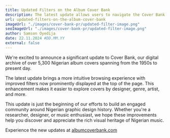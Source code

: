 ```yaml
---
title: Updated Filters on the Album Cover Bank
description: The latest update allows users to navigate the Cover Bank more intuitively, providing faster and more efficient access to specific album covers and historical information.
url: updated-filters-on-the-album-cover-bank
imageUrl: "./images/cover-bank-pr/updated-filter-image.png"
seoImageUrl: "./images/cover-bank-pr/updated-filter-image.png"
author: Samson Oyedija
date: 22.11.2024 #DD.MM.YY
external: false
---
```


We're excited to announce a significant update to Cover Bank, our digital archive of over 5,300 Nigerian album covers spanning from the 1950s to present day.

The latest update brings a more intuitive browsing experience with improved filters now prominently displayed at the top of the page. This enhancement makes it easier to explore covers by designer, genre, artist, and more.

This update is just the beginning of our efforts to build an engaged community around Nigerian graphic design history. Whether you're a researcher, designer, or music enthusiast, we hope these improvements help you discover and appreciate the rich visual heritage of Nigerian music.

Experience the new updates at <a href="https://albumcoverbank.com" target="_blank">albumcoverbank.com</a>
